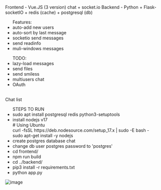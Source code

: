 Frontend - Vue.JS (3 version) chat + socket.io
Backend - Python + Flask-socketIO + redis (cache) + postgresql (db)

<ul>Features:
<li>auto-add new users</li>
<li>auto-sort by last message</li>
<li>socketio send messages</li>
<li>send readinfo</li>
<li>muli-windows messages</li>
</ul>
<ul>TODO:
<li>lazy-load messages</li>
<li>send files</li>
<li>send smiless</li>
<li>multiusers chat</li>
<li>OAuth</li>
</ul>
<br />
Chat list

<ul>STEPS TO RUN

<li>sudo apt install postgresql redis python3-setuptools</li>
<li> install nodejs v17<br />
# Using Ubuntu<br />
curl -fsSL https://deb.nodesource.com/setup_17.x | sudo -E bash -<br />
sudo apt-get install -y nodejs<br />
</li>
<li>create postgres database chat</li>
<li>change db user postgres password to 'postgres'</li>
<li>cd frontend/</li>
<li>npm run build</li>
<li>cd ../backend/</li>
<li>pip3 install -r requirements.txt</li>
<li>python app.py</li>
</ul>




![image](https://user-images.githubusercontent.com/36193265/164279233-78ee8679-605c-4e15-8f73-0132542ec2f9.png)
